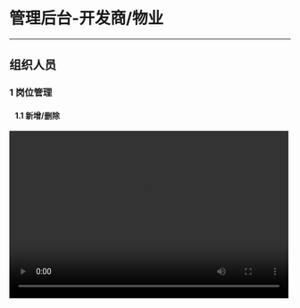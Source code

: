 # 管理后台-开发商/物业
---
## 组织人员
### 1 岗位管理
#### &nbsp;&nbsp;&nbsp;1.1 新增/删除
<html>
<!--在这里插入内容-->
  <video src="PostManage-AddAndDelete.mp4" controls width="500" height="300"></video>
</html>